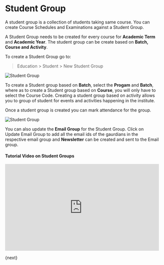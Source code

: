 <!-- add-breadcrumbs -->
# Student Group

A student group is a collection of students taking same course. You can create Course Schedules and Examinations against a Student Group.

A Student Group needs to be created for every course for **Academic Term** and **Academic Year**. The student group can be create based on **Batch, Course and Activity**. 

To create a Student Group go to:

> Education > Student > New Student Group 


<img class="screenshot" alt="Student Group" src="{{docs_base_url}}/assets/img/education/student/Student-group.gif">


To create a Student group based on **Batch**, select the **Progam** and **Batch**, where as to create a Student group based on **Course**, you will only have to select the Course Code. Creating a student group based on activity allows you to group of student for events and activities happening in the institute. 

Once a student group is created you can mark attendance for the group. 

<img class="screenshot" alt="Student Group" src="{{docs_base_url}}/assets/img/education/student/student-group-attendance.gif">

You can also update the **Email Group** for the Student Group. Click on Update Email Group to add all the email ids of the gaurdians in the respective email group and **Newsletter** can be created and sent to the Email group.

#### Tutorial Video on Student Groups



<div>
    <style>.embed-container { position: relative; padding-bottom: 56.25%; height: 0; overflow: hidden; max-width: 100%; } .embed-container iframe, .embed-container object, .embed-container embed { position: absolute; top: 0; left: 0; width: 100%; height: 100%; }
    </style>
    <div class='embed-container'>       
        <iframe src='https://www.youtube.com/embed/5K_smeeE1Q4'
        frameborder='0' allowfullscreen>
        </iframe>
    </div> 
</div>

{next}
